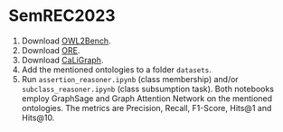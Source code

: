 # SemREC2023

1. Download [OWL2Bench](https://github.com/semrec/semrec.github.io/tree/main/Datasets_SemREC2022/ORE).
2. Download [ORE](https://github.com/semrec/semrec.github.io/tree/main/Datasets_SemREC2022/OWL2Bench).
3. Download [CaLiGraph](https://data.dws.informatik.uni-mannheim.de/CaLiGraph/CaLiGraph-for-SemREC/SemREC-2022-Datasets/).
4. Add the mentioned ontologies to a folder ```datasets```.
5. Run ```assertion_reasoner.ipynb``` (class membership) and/or ```subclass_reasoner.ipynb``` (class subsumption task). Both notebooks employ GraphSage and Graph Attention Network on the mentioned ontologies. The metrics are Precision, Recall, F1-Score, Hits@1 and Hits@10. 
